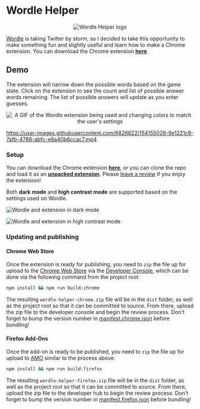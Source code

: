 # Wordle Helper
<p align="center">
  <img src="./logo.png" alt="Wordle Helper logo">
</p>

[Wordle](https://www.nytimes.com/games/wordle/index.html) is taking Twitter by storm, so I decided to take this opportunity to make something fun and slightly useful and learn how to make a Chrome extension. You can download the Chrome extension **[here](https://chrome.google.com/webstore/detail/wordle-helper/lcoapaclmojlnbjipmpfibcjomncgdod)**.

## Demo
The extension will narrow down the possible words based on the game state. Click on the extension to see the count and list of possible answer words remaining. The list of possible answers will update as you enter guesses.
<p align="center">
  <img src="https://user-images.githubusercontent.com/6826622/207509813-c3d722d8-4274-4455-9bf2-47264a2639ff.gif" alt="A GIF of the Wordle extension being used and changing colors to match the user's settings">
</p>

https://user-images.githubusercontent.com/6826622/154155028-9e1221c9-7afb-4788-abfc-e8a40b6ccac7.mp4


### Setup
You can download the Chrome extension **[here](https://chrome.google.com/webstore/detail/wordle-helper/lcoapaclmojlnbjipmpfibcjomncgdod)**, or you can clone the repo and load it as an **[unpacked extension](https://developer.chrome.com/docs/extensions/get-started/tutorial/hello-world#load-unpacked)**. Please [leave a review](https://chromewebstore.google.com/detail/wordle-helper/lcoapaclmojlnbjipmpfibcjomncgdod/reviews) if you enjoy the extension!

Both **dark mode** and **high contrast mode** are supported based on the settings used on Wordle.

![Wordle and extension in dark mode](https://github.com/user-attachments/assets/b50cfd06-f65a-408a-928b-4572ddda4de7)

![Wordle and extension in high contrast mode](https://user-images.githubusercontent.com/6826622/155425401-90599b33-e631-4fec-82a2-35240b7fd2ea.png)

### Updating and publishing
#### Chrome Web Store
Once the extension is ready for publishing, you need to `zip` the file up for upload to the [Chrome Web Store](https://chromewebstore.google.com/) via the [Developer Console](https://chrome.google.com/webstore/devconsole/), which can be done via the following command from the project root:

```bash
npm install && npm run build:chrome
```

The resulting `wordle-helper-chrome.zip` file will be in the `dist` folder, as well as the project root so that it can be committed to source. From there, upload the zip file to the developer console and begin the review process. Don't forget to bump the version number in [manifest.chrome.json](manifests/manifest.chrome.json) before bundling!

#### Firefox Add-Ons
Once the add-on is ready to be published, you need to `zip` the file up for upload to [AMO](https://addons.mozilla.org) similar to the process above:

```bash
npm install && npm run build:firefox
```

The resulting `wordle-helper-firefox.zip` file will be in the `dist` folder, as well as the project root so that it can be committed to source. From there, upload the zip file to the developer hub to begin the review process. Don't forget to bump the version number in [manifest.firefox.json](manifests/manifest.firefox.json) before bundling!

